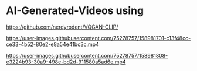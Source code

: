# AI-Generated-Videos using 
https://github.com/nerdyrodent/VQGAN-CLIP/


https://user-images.githubusercontent.com/75278757/158981701-c13f48cc-ce33-4b52-80e2-e8a54e41bc3c.mp4



https://user-images.githubusercontent.com/75278757/158981808-e3224b93-30a9-498e-bd2d-911580a5ad6e.mp4

